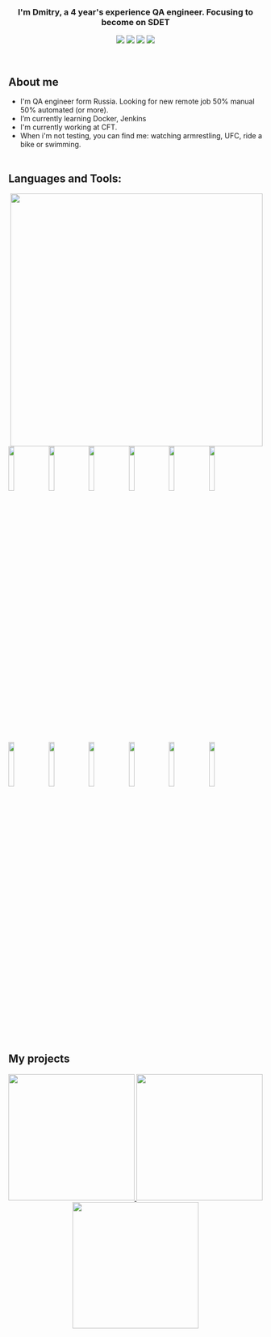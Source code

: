 <div align="center">
  
</div>

                                                                                    
### <div align="center">I'm Dmitry, a  4 year's experience QA engineer. Focusing to become on SDET</div> 
<p align="center">
   <a href="https://t.me/TheComrad24"><img src="https://img.shields.io/badge/-Telegram-blue?color=blue&logo=telegram&logoColor=white"/></a>
   <a href="https://github.com/TheComrad24"><img src="https://img.shields.io/badge/-Github-000?style=flat&logo=Github&logoColor=white"/></a>
   <a href=""><img src="https://img.shields.io/badge/-LinkedIn-blue?style=flat&logo=Linkedin&logoColor=white"/></a>
   <a href="mailto:chertsov0224@yandex.ru"><img src="https://img.shields.io/badge/-Email-yellow?style=flat mailto:chertsov0224@yandex.ru"/></a>
</p><br>

## About me
<p>
   <!-- <img src="https://www.creativefabrica.com/wp-content/uploads/2021/07/25/Bug-Fixing-Icon-Graphics-15097409-1-580x386.jpg" width="22%" align="right"/> -->
   
   - I'm QA engineer form Russia. Looking for new remote job 50% manual 50% automated (or more). <br>
   - I’m currently learning Docker, Jenkins <br>
   - I'm currently working at CFT. <br>
   - When i'm not testing, you can find me: watching armrestling, UFC, ride a bike or swimming.
   <br><br>
 </p>

## Languages and Tools: 
<p>
  <div><img src="https://github.com/SP-XD/SP-XD/blob/main/images/dev-working_rounded.gif?raw=true" width="500" align="right"/> </div>
  <div align="left">
     <br>
     <code><img width="15%" src="https://www.vectorlogo.zone/logos/java/java-ar21.svg"></code>
     <code><img width="15%" src="https://www.vectorlogo.zone/logos/kotlinlang/kotlinlang-ar21.svg"></code>
     <code><img width="15%" src="https://www.vectorlogo.zone/logos/android/android-ar21.svg"></code>
     <code><img width="15%" src="https://www.vectorlogo.zone/logos/gradle/gradle-ar21.svg"></code>
     <code><img width="15%" src="https://www.vectorlogo.zone/logos/circleci/circleci-ar21.svg"></code>
     <code><img width="15%" src="https://www.vectorlogo.zone/logos/json/json-ar21.svg"></code>
     <code><img width="15%" src="https://www.vectorlogo.zone/logos/mysql/mysql-ar21.svg"></code>
     <code><img width="15%" src="https://www.vectorlogo.zone/logos/sqlite/sqlite-ar21.svg"></code>
     <code><img width="15%" src="https://www.vectorlogo.zone/logos/firebase/firebase-ar21.svg"></code>
     <code><img width="15%" src="https://www.vectorlogo.zone/logos/git-scm/git-scm-ar21.svg"></code>
     <code><img width="15%" src="https://www.vectorlogo.zone/logos/yaml/yaml-ar21.svg"></code>
     <code><img width="15%" src="https://www.vectorlogo.zone/logos/gnu_bash/gnu_bash-ar21.svg"></code>
   </div>
</p>

<!--
<div align="center">
    <img width="24%" src="https://github.com/TheComrad24/img/blob/main/U55Q.gif?raw=true" align="right">
</div>
-->

## My projects   
<p align="center">
   <a href="https://github.com/TheComrad24/reqresApiTesting"><img width="250" src="https://denvercoder1-github-readme-stats.vercel.app/api/pin/?username=TheComrad24&repo=ReqresApiTesting&theme=buefy&border_color=0D1117&bg_color=0D1117&title_color=C9D1D9&text_color=8B949E&icon_color=02D892&show_icons=false">      </a>
  <a href="https://github.com/TheComrad24/Scripts"><img width="250" src="https://denvercoder1-github-readme-stats.vercel.app/api/pin/?username=TheComrad24&repo=scripts&theme=buefy&border_color=0D1117&bg_color=0D1117&title_color=C9D1D9&text_color=8B949E&icon_color=02D892&show_icons=false"></a>
   <a href="https://github.com/TheComrad24/Scripts"><img width="250" src="https://denvercoder1-github-readme-stats.vercel.app/api/pin/?username=TheComrad24&repo=Scripts&theme=buefy&border_color=0D1117&bg_color=0D1117&title_color=C9D1D9&text_color=8B949E&icon_color=02D892&show_icons=false"></a>
</p>


